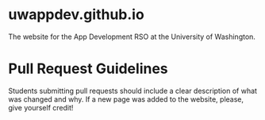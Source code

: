 # uwappdev.github.io

The website for the App Development RSO at the University of Washington.

# Pull Request Guidelines
Students submitting pull requests should include a clear description of what was changed and why.
If a new page was added to the website, please, give yourself credit!
